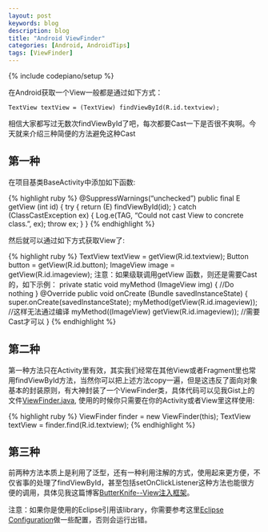 ```yaml
---
layout: post
keywords: blog
description: blog
title: "Android ViewFinder"
categories: [Android, AndroidTips]
tags: [ViewFinder]
---
```

{% include codepiano/setup %}

在Android获取一个View一般都是通过如下方式：

    TextView textView = (TextView) findViewById(R.id.textview);

相信大家都写过无数次findViewById了吧，每次都要Cast一下是否很不爽啊。今天就来介绍三种简便的方法避免这种Cast

## 第一种

在项目基类BaseActivity中添加如下函数:

{% highlight ruby %}
@SuppressWarnings(“unchecked”)
public final <E extends View> E getView (int id) {
    try {
        return (E) findViewById(id);
    } catch (ClassCastException ex) {
        Log.e(TAG, “Could not cast View to concrete class.”, ex);
        throw ex;
    }
}
{% endhighlight %}

然后就可以通过如下方式获取View了:

{% highlight ruby %}
TextView textView = getView(R.id.textview);
Button button = getView(R.id.button);
ImageView image = getView(R.id.imageview);
注意：如果级联调用getView 函数，则还是需要Cast的，如下示例：
private static void myMethod (ImageView img) {
    //Do nothing
}
@Override
public void onCreate (Bundle savedInstanceState) {
    super.onCreate(savedInstanceState);
    myMethod(getView(R.id.imageview)); //这样无法通过编译
    myMethod((ImageView) getView(R.id.imageview)); //需要Cast才可以
}
{% endhighlight %}

## 第二种

第一种方法只在Activity里有效，其实我们经常在其他View或者Fragment里也常用findViewById方法，当然你可以把上述方法copy一遍，但是这违反了面向对象基本的封装原则，有大神封装了一个ViewFinder类，具体代码可以见我Gist上的文件[ViewFinder.java](https://gist.github.com/stormzhang/37dc0b94be61eb6c015c), 使用的时候你只需要在你的Activity或者View里这样使用:

{% highlight ruby %}
ViewFinder finder = new ViewFinder(this);
TextView textView = finder.find(R.id.textview);
{% endhighlight %}

## 第三种

前两种方法本质上是利用了泛型，还有一种利用注解的方式，使用起来更方便，不仅省事的处理了findViewById，甚至包括setOnClickListener这种方法也能很方便的调用，具体见我这篇博客[ButterKnife--View注入框架](http://stormzhang.github.io/openandroid/android/2014/01/12/android-butterknife/)。

注意：如果你是使用的Eclipse引用该library，你需要参考这里[Eclipse Configuration](http://jakewharton.github.io/butterknife/ide-eclipse.html)做一些配置，否则会运行出错。
